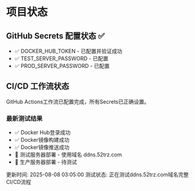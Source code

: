 # 项目状态

## GitHub Secrets 配置状态 ✅

- ✅ DOCKER_HUB_TOKEN - 已配置并验证成功
- ✅ TEST_SERVER_PASSWORD - 已配置  
- ✅ PROD_SERVER_PASSWORD - 已配置

## CI/CD 工作流状态

GitHub Actions工作流已配置完成，所有Secrets已正确设置。

### 最新测试结果
- ✅ Docker Hub登录成功
- ✅ Docker镜像构建成功
- ✅ Docker镜像推送成功
- 🔄 测试服务器部署 - 使用域名 ddns.52trz.com
- 🔄 生产服务器部署 - 待测试

更新时间: 2025-08-08 03:05:00
测试状态: 正在测试ddns.52trz.com域名完整CI/CD流程

